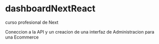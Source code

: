 # dashboardNextReact
curso profesional de Next

Coneccion a la API y un creacion de una interfaz de Administracion para una Ecommerce
